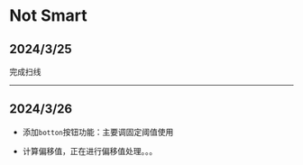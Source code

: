 # Not Smart



## 2024/3/25

完成扫线

___





## 2024/3/26

- 添加`botton`按钮功能：主要调固定阈值使用

- 计算偏移值，正在进行偏移值处理。。。